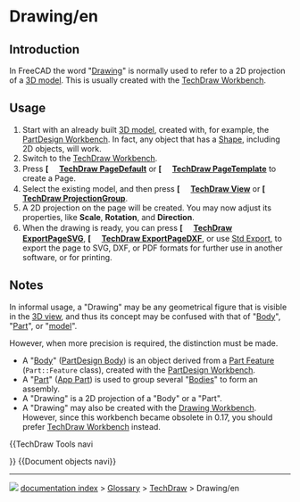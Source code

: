 # Drawing/en
## Introduction

In FreeCAD the word \"[Drawing](Drawing.md)\" is normally used to refer to a 2D projection of a [3D model](model.md). This is usually created with the [TechDraw Workbench](TechDraw_Workbench.md).

## Usage

1.  Start with an already built [3D model](model.md), created with, for example, the [PartDesign Workbench](PartDesign_Workbench.md). In fact, any object that has a [Shape](Shape.md), including 2D objects, will work.
2.  Switch to the [TechDraw Workbench](TechDraw_Workbench.md).
3.  Press **[<img src=images/TechDraw_PageDefault.svg style="width:16px"> [TechDraw PageDefault](TechDraw_PageDefault.md)** or **[<img src=images/TechDraw_PageTemplate.svg style="width:16px"> [TechDraw PageTemplate](TechDraw_PageTemplate.md)** to create a Page.
4.  Select the existing model, and then press **[<img src=images/TechDraw_View.svg style="width:16px"> [TechDraw View](TechDraw_View.md)** or **[<img src=images/TechDraw_ProjectionGroup.svg style="width:16px"> [TechDraw ProjectionGroup](TechDraw_ProjectionGroup.md)**.
5.  A 2D projection on the page will be created. You may now adjust its properties, like **Scale**, **Rotation**, and **Direction**.
6.  When the drawing is ready, you can press **[<img src=images/TechDraw_ExportPageSVG.svg style="width:16px"> [TechDraw ExportPageSVG](TechDraw_ExportPageSVG.md)**, **[<img src=images/TechDraw_ExportPageDXF.svg style="width:16px"> [TechDraw ExportPageDXF](TechDraw_ExportPageDXF.md)**, or use [Std Export](Std_Export.md), to export the page to SVG, DXF, or PDF formats for further use in another software, or for printing.

## Notes

In informal usage, a \"Drawing\" may be any geometrical figure that is visible in the [3D view](3D_view.md), and thus its concept may be confused with that of \"[Body](Body.md)\", \"[Part](Part.md)\", or \"[model](Model.md)\".

However, when more precision is required, the distinction must be made.

-   A \"[Body](Body.md)\" ([PartDesign Body](PartDesign_Body.md)) is an object derived from a [Part Feature](Part_Feature.md) (`Part::Feature` class), created with the [PartDesign Workbench](PartDesign_Workbench.md).
-   A \"[Part](Part.md)\" ([App Part](App_Part.md)) is used to group several \"[Bodies](Body.md)\" to form an assembly.
-   A \"Drawing\" is a 2D projection of a \"Body\" or a \"Part\".
-   A \"Drawing\" may also be created with the [Drawing Workbench](Drawing_Workbench.md). However, since this workbench became obsolete in 0.17, you should prefer [TechDraw Workbench](TechDraw_Workbench.md) instead.


{{TechDraw Tools navi

}} {{Document objects navi}}



---
![](images/Right_arrow.png) [documentation index](../README.md) > [Glossary](Category_Glossary.md) > [TechDraw](Category_TechDraw.md) > Drawing/en
